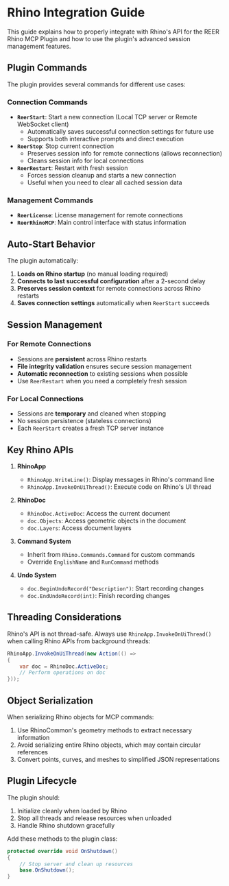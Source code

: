 # Rhino Integration Guide

This guide explains how to properly integrate with Rhino's API for the REER Rhino MCP Plugin and how to use the plugin's advanced session management features.

## Plugin Commands

The plugin provides several commands for different use cases:

### Connection Commands
- **`ReerStart`**: Start a new connection (Local TCP server or Remote WebSocket client)
  - Automatically saves successful connection settings for future use
  - Supports both interactive prompts and direct execution
- **`ReerStop`**: Stop current connection
  - Preserves session info for remote connections (allows reconnection)
  - Cleans session info for local connections
- **`ReerRestart`**: Restart with fresh session
  - Forces session cleanup and starts a new connection
  - Useful when you need to clear all cached session data

### Management Commands
- **`ReerLicense`**: License management for remote connections
- **`ReerRhinoMCP`**: Main control interface with status information

## Auto-Start Behavior

The plugin automatically:
1. **Loads on Rhino startup** (no manual loading required)
2. **Connects to last successful configuration** after a 2-second delay
3. **Preserves session context** for remote connections across Rhino restarts
4. **Saves connection settings** automatically when `ReerStart` succeeds

## Session Management

### For Remote Connections
- Sessions are **persistent** across Rhino restarts
- **File integrity validation** ensures secure session management
- **Automatic reconnection** to existing sessions when possible
- Use `ReerRestart` when you need a completely fresh session

### For Local Connections
- Sessions are **temporary** and cleaned when stopping
- No session persistence (stateless connections)
- Each `ReerStart` creates a fresh TCP server instance

## Key Rhino APIs

1. **RhinoApp**
   - `RhinoApp.WriteLine()`: Display messages in Rhino's command line
   - `RhinoApp.InvokeOnUiThread()`: Execute code on Rhino's UI thread

2. **RhinoDoc**
   - `RhinoDoc.ActiveDoc`: Access the current document
   - `doc.Objects`: Access geometric objects in the document
   - `doc.Layers`: Access document layers

3. **Command System**
   - Inherit from `Rhino.Commands.Command` for custom commands
   - Override `EnglishName` and `RunCommand` methods

4. **Undo System**
   - `doc.BeginUndoRecord("Description")`: Start recording changes
   - `doc.EndUndoRecord(int)`: Finish recording changes

## Threading Considerations

Rhino's API is not thread-safe. Always use `RhinoApp.InvokeOnUiThread()` when calling Rhino APIs from background threads:

```csharp
RhinoApp.InvokeOnUiThread(new Action(() =>
{
    var doc = RhinoDoc.ActiveDoc;
    // Perform operations on doc
}));
```

## Object Serialization

When serializing Rhino objects for MCP commands:

1. Use RhinoCommon's geometry methods to extract necessary information
2. Avoid serializing entire Rhino objects, which may contain circular references
3. Convert points, curves, and meshes to simplified JSON representations

## Plugin Lifecycle

The plugin should:

1. Initialize cleanly when loaded by Rhino
2. Stop all threads and release resources when unloaded
3. Handle Rhino shutdown gracefully

Add these methods to the plugin class:

```csharp
protected override void OnShutdown()
{
    // Stop server and clean up resources
    base.OnShutdown();
}
```
